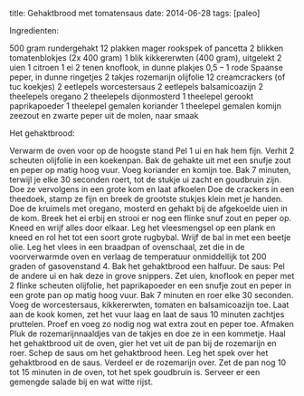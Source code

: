 title: Gehaktbrood met tomatensaus
date: 2014-06-28
tags: [paleo]

Ingredienten:

500 gram rundergehakt
12 plakken mager rookspek of pancetta
2 blikken tomatenblokjes (2x 400 gram)
1 blik kikkererwten (400 gram), uitgelekt
2 uien
1 citroen
1 ei
2 tenen knoflook, in dunne plakjes
0,5 – 1 rode Spaanse peper, in dunne ringetjes
2 takjes rozemarijn
olijfolie
12 creamcrackers (of tuc koekjes)
2 eetlepels worcestersaus
2 eetlepels balsamicoazijn
2 theelepels oregano
2 theelepels dijonmosterd
1 theelepel gerookt paprikapoeder
1 theelepel gemalen koriander
1 theelepel gemalen komijn
zeezout en zwarte peper uit de molen, naar smaak


Het gehaktbrood:


Verwarm de oven voor op de hoogste stand
Pel 1 ui en hak hem fijn. Verhit 2 scheuten olijfolie in een koekenpan. Bak de gehakte uit met een snufje zout en peper op matig hoog vuur. Voeg koriander en komijn toe. Bak 7 minuten, terwijl je elke 30 seconden roert, tot de stukje ui zacht en goudbruin zijn. Doe ze vervolgens in een grote kom en laat afkoelen
Doe de crackers in een theedoek, stamp ze fijn en breek de grootste stukjes klein met je handen. Doe de kruimels met oregano, mosterd en gehakt bij de afgekoelde uien in de kom. Breek het ei erbij en strooi er nog een flinke snuf zout en peper op. Kneed en wrijf alles door elkaar. Leg het vleesmengsel op een plank en kneed en rol het tot een soort grote rugbybal. Wrijf de bal in met een beetje olie.
Leg het vlees in een braadpan of ovenschaal, zet die in de voorverwarmde oven en verlaag de temperatuur onmiddellijk tot 200 graden of gasovenstand 4. Bak het gehaktbrood een halfuur.
De saus:
Pel de andere ui en hak deze in grove snippers.
Zet uien, knoflook en peper met 2 flinke scheuten olijfolie, het paprikapoeder en een snufje zout en peper in een grote pan op matig hoog vuur. Bak 7 minuten en roer elke 30 seconden. Voeg de worcestersaus, kikkererwten, tomaten en balsamicoazijn toe. Laat aan de kook komen, zet het vuur laag en laat de saus 10 minuten zachtjes pruttelen.
Proef en voeg zo nodig nog wat extra zout en peper toe.
Afmaken
Pluk de rozemarijnnaaldjes van de takjes en doe ze in een kommetje. Haal het gehaktbrood uit de oven, gier het vet uit de pan bij de rozemarijn en roer.
Schep de saus om het gehaktbrood heen. Leg het spek over het gehaktbrood en de saus. Verdeel er de rozemarijn over. Zet de pan nog 10 tot 15 minuten in de oven, tot het spek goudbruin is.
Serveer er een gemengde salade bij en wat witte rijst.